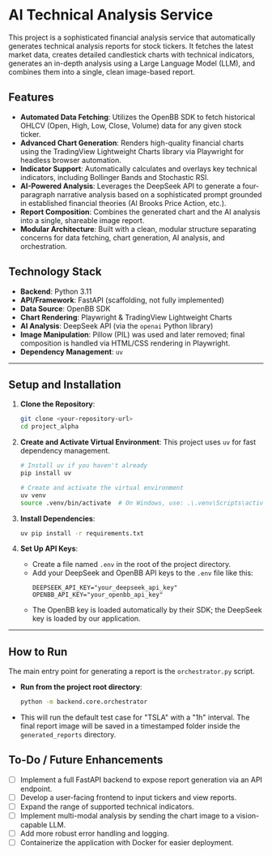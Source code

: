 # AI Technical Analysis Service

This project is a sophisticated financial analysis service that automatically generates technical analysis reports for stock tickers. It fetches the latest market data, creates detailed candlestick charts with technical indicators, generates an in-depth analysis using a Large Language Model (LLM), and combines them into a single, clean image-based report.

## Features

- **Automated Data Fetching**: Utilizes the OpenBB SDK to fetch historical OHLCV (Open, High, Low, Close, Volume) data for any given stock ticker.
- **Advanced Chart Generation**: Renders high-quality financial charts using the TradingView Lightweight Charts library via Playwright for headless browser automation.
- **Indicator Support**: Automatically calculates and overlays key technical indicators, including Bollinger Bands and Stochastic RSI.
- **AI-Powered Analysis**: Leverages the DeepSeek API to generate a four-paragraph narrative analysis based on a sophisticated prompt grounded in established financial theories (Al Brooks Price Action, etc.).
- **Report Composition**: Combines the generated chart and the AI analysis into a single, shareable image report.
- **Modular Architecture**: Built with a clean, modular structure separating concerns for data fetching, chart generation, AI analysis, and orchestration.

## Technology Stack

- **Backend**: Python 3.11
- **API/Framework**: FastAPI (scaffolding, not fully implemented)
- **Data Source**: OpenBB SDK
- **Chart Rendering**: Playwright & TradingView Lightweight Charts
- **AI Analysis**: DeepSeek API (via the `openai` Python library)
- **Image Manipulation**: Pillow (PIL) was used and later removed; final composition is handled via HTML/CSS rendering in Playwright.
- **Dependency Management**: `uv`

---

## Setup and Installation

1.  **Clone the Repository**:
    ```bash
    git clone <your-repository-url>
    cd project_alpha
    ```

2.  **Create and Activate Virtual Environment**:
    This project uses `uv` for fast dependency management.
    ```bash
    # Install uv if you haven't already
    pip install uv

    # Create and activate the virtual environment
    uv venv
    source .venv/bin/activate  # On Windows, use: .\.venv\Scripts\activate
    ```

3.  **Install Dependencies**:
    ```bash
    uv pip install -r requirements.txt
    ```

4.  **Set Up API Keys**:
    - Create a file named `.env` in the root of the project directory.
    - Add your DeepSeek and OpenBB API keys to the `.env` file like this:
      ```env
      DEEPSEEK_API_KEY="your_deepseek_api_key"
      OPENBB_API_KEY="your_openbb_api_key" 
      ```
    - The OpenBB key is loaded automatically by their SDK; the DeepSeek key is loaded by our application.

---

## How to Run

The main entry point for generating a report is the `orchestrator.py` script.

-   **Run from the project root directory**:
    ```bash
    python -m backend.core.orchestrator
    ```
-   This will run the default test case for "TSLA" with a "1h" interval. The final report image will be saved in a timestamped folder inside the `generated_reports` directory.

## To-Do / Future Enhancements

- [ ] Implement a full FastAPI backend to expose report generation via an API endpoint.
- [ ] Develop a user-facing frontend to input tickers and view reports.
- [ ] Expand the range of supported technical indicators.
- [ ] Implement multi-modal analysis by sending the chart image to a vision-capable LLM.
- [ ] Add more robust error handling and logging.
- [ ] Containerize the application with Docker for easier deployment. 